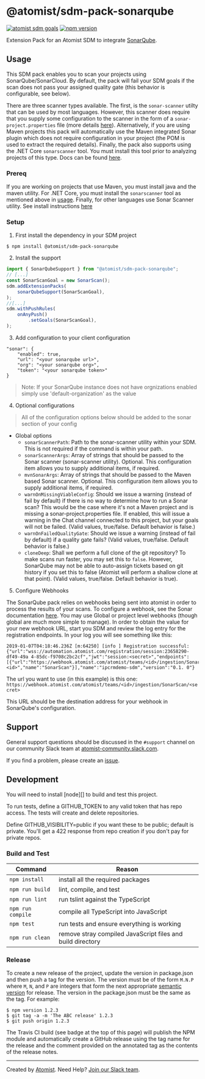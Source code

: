 # @atomist/sdm-pack-sonarqube

[![atomist sdm goals](http://badge.atomist.com/T29E48P34/atomist/sdm-pack-sonarqube/4587b3f5-9c80-4fa9-a978-79e2daf89e56)](https://app.atomist.com/workspace/T29E48P34)
[![npm version](https://img.shields.io/npm/v/@atomist/sdm-pack-sonarqube.svg)](https://www.npmjs.com/package/@atomist/sdm-pack-sonarqube)

Extension Pack for an Atomist SDM to integrate [SonarQube](https://www.sonarqube.org).

## Usage
This SDM pack enables you to scan your projects using SonarQube/SonarCloud.  By default, the pack will fail your SDM goals if the scan does not pass your assigned quality gate (this behavior is configurable, see below).

There are three scanner types available.  The first, is the `sonar-scanner` utilty that can be used by most languages.  However, this scanner does require that you supply some configuration to the scanner in the form of a `sonar-project.properties` file (more details [here](https://docs.sonarqube.org/display/SCAN/Analyzing+with+SonarQube+Scanner)).  Alternatively, if you are using Maven projects this pack will automatically use the Maven integrated Sonar plugin which does not require configuration in your project (the POM is used to extract the required details).  Finally, the pack also supports using the .NET Core `sonarscanner` tool.  You must install this tool prior to analyzing projects of this type.  Docs can be found [here](https://docs.sonarqube.org/display/SCAN/Install+the+SonarScanner+for+MSBuild).

### Prereq
If you are working on projects that use Maven, you must install java and the maven utility. For .NET Core, you must install the `sonarscanner` tool as mentioned above in [usage](#usage).  Finally, for other languages use Sonar Scanner utility.  See install instructions [here](https://docs.sonarqube.org/display/SCAN/Analyzing+with+SonarQube+Scanner)

### Setup
1. First install the dependency in your SDM project

```
$ npm install @atomist/sdm-pack-sonarqube
```

2. Install the support

```ts
import { SonarQubeSupport } from "@atomist/sdm-pack-sonarqube";
// [...]
const SonarScanGoal = new SonarScan();
sdm.addExtensionPacks(
    sonarQubeSupport(SonarScanGoal),
);
//[...]
sdm.withPushRules(
    onAnyPush()
        .setGoals(SonarScanGoal),
);
```

3. Add configuration to your client configuration

```
"sonar": {
    "enabled": true,
    "url": "<your sonarqube url>",
    "org": "<your sonarqube org>",
    "token": "<your sonarqube token>"
}
```

> Note: If your SonarQube instance does not have orgnizations enabled simply use 'default-organization' as the value

4. Optional configurations

> All of the configuration options below should be added to the sonar section of your config

* Global options
  * `sonarScannerPath`: Path to the sonar-scanner utility within your SDM.  This is not required if the command is within your path. 
  * `sonarScannerArgs`: Array of strings that should be passed to the Sonar scanner (sonar-scanner utility).  Optional.  This configuration item allows you to supply additional items, if required.
  * `mvnSonarArgs`: Array of strings that should be passed to the Maven based Sonar scanner.  Optional.  This configuration item allows you to supply additional items, if required.
  * `warnOnMissingViableConfig`: Should we issue a warning (instead of fail by default) if there is no way to determine how to run a Sonar scan?  This would be the case where it's not a Maven project and is missing a sonar-project.properties file.  If enabled, this will issue a warning in the Chat channel connected to this project, but your goals will not be failed. (Valid values, true/false.  Default behavior is false.)
  * `warnOnFailedQualityGate`: Should we issue a warning (instead of fail by default) if a quality gate fails? (Valid values, true/false.  Default behavior is false.)
  * `cloneDeep`: Shall we perform a full clone of the git repository?  To make scans run faster, you may set this to `false`.  However, SonarQube may not be able to auto-assign tickets based on git history if you set this to false (Atomist will perform a shallow clone at that point).  (Valid values, true/false.  Default behavior is true).

5. Configure Webhooks

The SonarQube pack relies on webhooks being sent into atomist in order to process the results of your scans.  To configure a webhook, see the Sonar documentation [here](https://docs.sonarqube.org/latest/project-administration/webhooks/).  You may use Global or project level webhooks (though global are much more simple to manage).  In order to obtain the value for your new webhook URL, start you SDM and review the log entry for the registration endpoints.  In your log you will see something like this:

```
2019-01-07T04:18:46.236Z [m:64250] [info ] Registration successful: {"url":"wss://automation.atomist.com/registration/session:23658290-df49-49a 4-85dc-f9708c2bc2cf","jwt":"session:<secret>","endpoints":[{"url":"https://webhook.atomist.com/atomist/teams/<id>/ingestion/SonarScan/<secret>","team_id":"<id>","name":"SonarScan"}],"name":"ipcrmdemo-sdm","version":"0.1. 0"}
```

The url you want to use (in this example) is this one: `https://webhook.atomist.com/atomist/teams/<id>/ingestion/SonarScan/<secret>`

This URL should be the destination address for your webhook in SonarQube's configuration.

## Support

General support questions should be discussed in the `#support`
channel on our community Slack team
at [atomist-community.slack.com][slack].

If you find a problem, please create an [issue][].

[issue]: https://github.com/atomist/automation-client-ts/issues

## Development

You will need to install [node][] to build and test this project.

To run tests, define a GITHUB_TOKEN to any valid token that has repo access. The tests
will create and delete repositories.

Define GITHUB_VISIBILITY=public if you want these to be public; default is private.
You'll get a 422 response from repo creation if you don't pay for private repos.

### Build and Test

Command | Reason
------- | ------
`npm install` | install all the required packages
`npm run build` | lint, compile, and test
`npm run lint` | run tslint against the TypeScript
`npm run compile` | compile all TypeScript into JavaScript
`npm test` | run tests and ensure everything is working
`npm run clean` | remove stray compiled JavaScript files and build directory

### Release

To create a new release of the project, update the version in
package.json and then push a tag for the version.  The version must be
of the form `M.N.P` where `M`, `N`, and `P` are integers that form the
next appropriate [semantic version][semver] for release.  The version
in the package.json must be the same as the tag.  For example:

[semver]: http://semver.org

```
$ npm version 1.2.3
$ git tag -a -m 'The ABC release' 1.2.3
$ git push origin 1.2.3
```

The Travis CI build (see badge at the top of this page) will publish
the NPM module and automatically create a GitHub release using the tag
name for the release and the comment provided on the annotated tag as
the contents of the release notes.

---

Created by [Atomist][atomist].
Need Help?  [Join our Slack team][slack].

[atomist]: https://atomist.com/ (Atomist - Development Automation)
[slack]: https://join.atomist.com/ (Atomist Community Slack)
